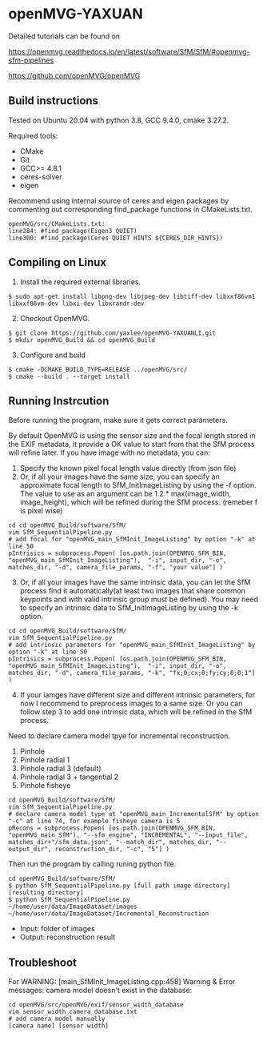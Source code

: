 openMVG-YAXUAN
=====================================
Detailed tutorials can be found on 

https://openmvg.readthedocs.io/en/latest/software/SfM/SfM/#openmvg-sfm-pipelines

https://github.com/openMVG/openMVG

Build instructions
------------------
Tested on Ubuntu 20.04 with python 3.8, GCC 9.4.0, cmake 3.27.2.

Required tools:

- CMake
- Git
- GCC>= 4.8.1
- ceres-solver
- eigen

Recommend using internal source of ceres and eigen packages by commenting out corresponding find_package functions in CMakeLists.txt.
```shell
openMVG/src/CMakeLists.txt:
line284: #find_package(Eigen3 QUIET)
line300: #find_package(Ceres QUIET HINTS ${CERES_DIR_HINTS})
```

Compiling on Linux
-------------------

1. Install the required external libraries.
```shell
$ sudo apt-get install libpng-dev libjpeg-dev libtiff-dev libxxf86vm1 libxxf86vm-dev libxi-dev libxrandr-dev
```

2. Checkout OpenMVG.
```shell
$ git clone https://github.com/yaxlee/openMVG-YAXUANLI.git
$ mkdir openMVG_Build && cd openMVG_Build
```

3. Configure and build
```shell
$ cmake -DCMAKE_BUILD_TYPE=RELEASE ../openMVG/src/
$ cmake --build . --target install
```

Running Instrcution
-------------------

Before running the program, make sure it gets correct parameters. 

By default OpenMVG is using the sensor size and the focal length stored in the EXIF metadata, it provide a OK value to start from that the SfM process will refine later. If you have image with no metadata, you can:  
1. Specify the known pixel focal length value directly (from json file)
2. Or, if all your images have the same size, you can specify an approximate focal length to SfM_InitImageListing by using the -f option. The value to use as an argument can be 1.2 * max(image_width, image_height), which will be refined during the SfM process. (remeber f is pixel wise)
```shell
cd cd openMVG_Build/software/SfM/
vim SfM_SequentialPipeline.py
# add focal for "openMVG_main_SfMInit_ImageListing" by option "-k" at line 50
pIntrisics = subprocess.Popen( [os.path.join(OPENMVG_SFM_BIN, "openMVG_main_SfMInit_ImageListing"),  "-i", input_dir, "-o", matches_dir, "-d", camera_file_params, "-f", "your value"] )
```
3. Or, if all your images have the same intrinsic data, you can let the SfM process find it automatically(at least two images that share common keypoints and with valid intrinsic group must be defined). You may need to specify an intrinsic data to SfM_InitImageListing by using the -k option.
```shell
cd cd openMVG_Build/software/SfM/
vim SfM_SequentialPipeline.py
# add intrinsic parameters for "openMVG_main_SfMInit_ImageListing" by option "-k" at line 50
pIntrisics = subprocess.Popen( [os.path.join(OPENMVG_SFM_BIN, "openMVG_main_SfMInit_ImageListing"),  "-i", input_dir, "-o", matches_dir, "-d", camera_file_params, "-k", "fx;0;cx;0;fy;cy;0;0;1"] )
```
4. If your iamges have different size and different intrinsic parameters, for now I recommend to preprocess images to a same size. Or you can follow step 3 to add one intrinsic data, which will be refined in the SfM process.

Need to declare camera model tpye for incremental reconstruction.
1. Pinhole
2. Pinhole radial 1
3. Pinhole radial 3 (default)
4. Pinhole radial 3 + tangential 2
5. Pinhole fisheye

```shell
cd openMVG_Build/software/SfM/
vim SfM_SequentialPipeline.py
# declare camera model type at "openMVG_main_IncrementalSfM" by option "-c" at line 74, for example fisheye camera is 5
pRecons = subprocess.Popen( [os.path.join(OPENMVG_SFM_BIN, "openMVG_main_SfM"), "--sfm_engine", "INCREMENTAL", "--input_file", matches_dir+"/sfm_data.json", "--match_dir", matches_dir, "--output_dir", reconstruction_dir, "-c", "5"] )
```

Then run the program by calling runing python file.
```shell
cd openMVG_Build/software/SfM/
$ python SfM_SequentialPipeline.py [full path image directory] [resulting directory]
$ python SfM_SequentialPipeline.py ~/home/user/data/ImageDataset/images ~/home/user/data/ImageDataset/Incremental_Reconstruction
```

 - Input: folder of images
 - Output: reconstruction result

Troubleshoot
-------------------

For WARNING: [main_SfMInit_ImageListing.cpp:458] Warning & Error messages: camera model doesn't exist in the database:
```shell
cd openMVG/src/openMVG/exif/sensor_width_database
vim sensor_width_camera_database.txt
# add camera model manually
[camera name] [sensor width]
```
